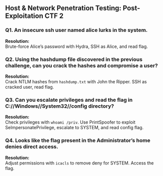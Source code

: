 ## Host & Network Penetration Testing: Post-Exploitation CTF 2

### Q1. An insecure ssh user named alice lurks in the system.
**Resolution:**  
Brute-force Alice’s password with Hydra, SSH as Alice, and read flag.

### Q2. Using the hashdump file discovered in the previous challenge, can you crack the hashes and compromise a user?
**Resolution:**  
Crack NTLM hashes from `hashdump.txt` with John the Ripper. SSH as cracked user, read flag.

### Q3. Can you escalate privileges and read the flag in C://Windows//System32//config directory?
**Resolution:**  
Check privileges with `whoami /priv`. Use PrintSpoofer to exploit SeImpersonatePrivilege, escalate to SYSTEM, and read config flag.

### Q4. Looks like the flag present in the Administrator’s home denies direct access.
**Resolution:**  
Adjust permissions with `icacls` to remove deny for SYSTEM. Access the flag.
